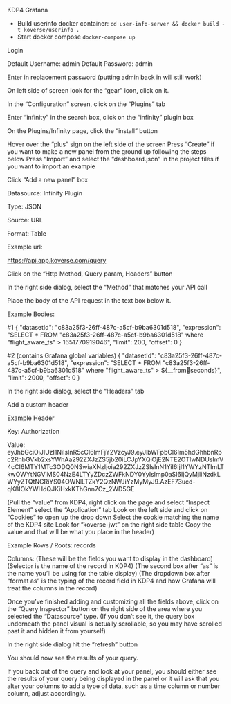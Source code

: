 KDP4 Grafana

* Build userinfo docker container: `cd user-info-server && docker build -t koverse/userinfo . `
* Start docker compose `docker-compose up`

Login

Default Username: admin
Default Password: admin

Enter in replacement password (putting admin back in will still work)

On left side of screen look for the “gear” icon, click on it.

In the “Configuration” screen, click on the “Plugins” tab

Enter “infinity” in the search box, click on the “infinity” plugin box

On the Plugins/Infinity page, click the “install” button

Hover over the “plus” sign on the left side of the screen
	Press “Create” if you want to make a new panel from the ground up following the steps below
	Press “Import” and select the “dashboard.json” in the project files if you want to import an example

Click “Add a new panel” box

Datasource: 
Infinity Plugin

Type:
JSON

Source:
URL

Format:
Table

Example url:

https://api.app.koverse.com/query

Click on the “Http Method, Query param, Headers” button

In the right side dialog, select the “Method” that matches your API call

Place the body of the API request in the text box below it.

Example Bodies:

#1 
{
      "datasetId": "c83a25f3-26ff-487c-a5cf-b9ba6301d518",
      "expression": "SELECT * FROM \"c83a25f3-26ff-487c-a5cf-b9ba6301d518\" where \"flight_aware_ts\" > 1651770919046",
      "limit": 200,
      "offset": 0
}

#2 (contains Grafana global variables)
{
      "datasetId": "c83a25f3-26ff-487c-a5cf-b9ba6301d518",
      "expression": "SELECT * FROM \"c83a25f3-26ff-487c-a5cf-b9ba6301d518\" where \"flight_aware_ts\" > ${__from:date:seconds}",
      "limit": 2000,
      "offset": 0
}

In the right side dialog, select the “Headers” tab

Add a custom header

Example Header

Key: Authorization

Value: eyJhbGciOiJIUzI1NiIsInR5cCI6ImFjY2VzcyJ9.eyJlbWFpbCI6Im5hdGhhbnRpc2RhbGVkb2xsYWhAa292ZXJzZS5jb20iLCJpYXQiOjE2NTE2OTIwNDUsImV4cCI6MTY1MTc3ODQ0NSwiaXNzIjoia292ZXJzZSIsInN1YiI6IjI1YWYzNTlmLTkwOWYtNGVlMS04NzE4LTYyZDczZWFkNDY0YyIsImp0aSI6IjQyMjliNzdkLWYyZTQtNGRiYS04OWNlLTZkY2QzNWJiYzMyMyJ9.AzEF73ucd-qK8IOkYWHdQJKiHxkKThGnn7Cz_2WD5GE

(Pull the “value” from KDP4, 
right click on the page and select “Inspect Element” 
select the “Application” tab
Look on the left side and click on “Cookies” to open up the drop down
Select the cookie matching the name of the KDP4 site
Look for “koverse-jwt” on the right side table
Copy the value and that will be what you place in the header)


Example Rows / Roots: 
records

Columns:
(These will be the fields you want to display in the dashboard)
(Selector is the name of the record in KDP4)
(The second box after “as” is the name you’ll be using for the table display)
(The dropdown box after “format as” is the typing of the record field in KDP4 and how Grafana will treat the columns in the record)

Once you’ve finished adding and customizing all the fields above, click on the “Query Inspector” button on the right side of the area where you selected the “Datasource” type. 
(If you don’t see it, the query box underneath the panel visual is actually scrollable, so you may have scrolled past it and hidden it from yourself) 

In the right side dialog hit the “refresh” button

You should now see the results of your query.

If you back out of the query and look at your panel, you should either see the results of your query being displayed in the panel or it will ask that you alter your columns to add a type of data, such as a time column or number column, adjust accordingly. 